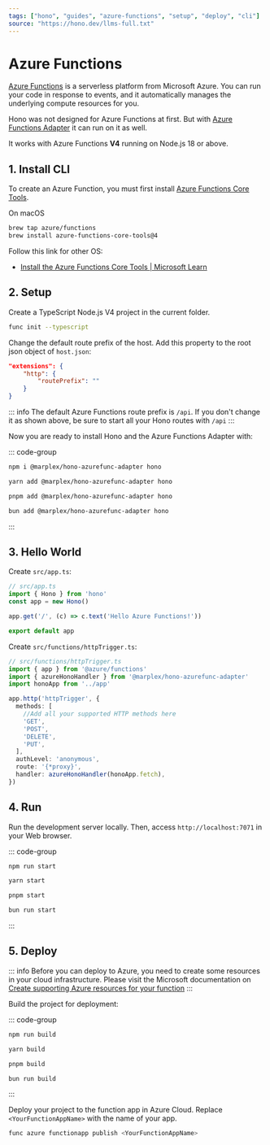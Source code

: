 ```yaml
---
tags: ["hono", "guides", "azure-functions", "setup", "deploy", "cli"]
source: "https://hono.dev/llms-full.txt"
---
```


# Azure Functions

[Azure Functions](https://azure.microsoft.com/en-us/products/functions) is a serverless platform from Microsoft Azure. You can run your code in response to events, and it automatically manages the underlying compute resources for you.

Hono was not designed for Azure Functions at first. But with [Azure Functions Adapter](https://github.com/Marplex/hono-azurefunc-adapter) it can run on it as well.

It works with Azure Functions **V4** running on Node.js 18 or above.

## 1. Install CLI

To create an Azure Function, you must first install [Azure Functions Core Tools](https://learn.microsoft.com/en-us/azure/azure-functions/create-first-function-cli-typescript?pivots=nodejs-model-v4#install-the-azure-functions-core-tools).

On macOS

```sh
brew tap azure/functions
brew install azure-functions-core-tools@4
```

Follow this link for other OS:

- [Install the Azure Functions Core Tools | Microsoft Learn](https://learn.microsoft.com/en-us/azure/azure-functions/create-first-function-cli-typescript?pivots=nodejs-model-v4#install-the-azure-functions-core-tools)

## 2. Setup

Create a TypeScript Node.js V4 project in the current folder.

```sh
func init --typescript
```

Change the default route prefix of the host. Add this property to the root json object of `host.json`:

```json
"extensions": {
    "http": {
        "routePrefix": ""
    }
}
```

::: info
The default Azure Functions route prefix is `/api`. If you don't change it as shown above, be sure to start all your Hono routes with `/api`
:::

Now you are ready to install Hono and the Azure Functions Adapter with:

::: code-group

```sh [npm]
npm i @marplex/hono-azurefunc-adapter hono
```

```sh [yarn]
yarn add @marplex/hono-azurefunc-adapter hono
```

```sh [pnpm]
pnpm add @marplex/hono-azurefunc-adapter hono
```

```sh [bun]
bun add @marplex/hono-azurefunc-adapter hono
```

:::

## 3. Hello World

Create `src/app.ts`:

```ts
// src/app.ts
import { Hono } from 'hono'
const app = new Hono()

app.get('/', (c) => c.text('Hello Azure Functions!'))

export default app
```

Create `src/functions/httpTrigger.ts`:

```ts
// src/functions/httpTrigger.ts
import { app } from '@azure/functions'
import { azureHonoHandler } from '@marplex/hono-azurefunc-adapter'
import honoApp from '../app'

app.http('httpTrigger', {
  methods: [
    //Add all your supported HTTP methods here
    'GET',
    'POST',
    'DELETE',
    'PUT',
  ],
  authLevel: 'anonymous',
  route: '{*proxy}',
  handler: azureHonoHandler(honoApp.fetch),
})
```

## 4. Run

Run the development server locally. Then, access `http://localhost:7071` in your Web browser.

::: code-group

```sh [npm]
npm run start
```

```sh [yarn]
yarn start
```

```sh [pnpm]
pnpm start
```

```sh [bun]
bun run start
```

:::

## 5. Deploy

::: info
Before you can deploy to Azure, you need to create some resources in your cloud infrastructure. Please visit the Microsoft documentation on [Create supporting Azure resources for your function](https://learn.microsoft.com/en-us/azure/azure-functions/create-first-function-cli-typescript?pivots=nodejs-model-v4&tabs=windows%2Cazure-cli%2Cbrowser#create-supporting-azure-resources-for-your-function)
:::

Build the project for deployment:

::: code-group

```sh [npm]
npm run build
```

```sh [yarn]
yarn build
```

```sh [pnpm]
pnpm build
```

```sh [bun]
bun run build
```

:::

Deploy your project to the function app in Azure Cloud. Replace `<YourFunctionAppName>` with the name of your app.

```sh
func azure functionapp publish <YourFunctionAppName>
```

